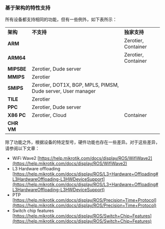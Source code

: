 ### 基于架构的特性支持

所有设备都支持相同的功能，但有一些例外，如下表所示：

<table resolved=""><colgroup><col><col><col></colgroup><tbody><tr><td title="Background color : Light grey 100%" data-highlight-colour="#f4f5f7"><strong title="">架构</strong></td><td title="Background color : Light grey 100%" data-highlight-colour="#f4f5f7"><strong title="">不支持</strong></td><td title="Background color : Light grey 100%" data-highlight-colour="#f4f5f7"><strong title="">独家支持</strong></td></tr><tr><td><strong>ARM</strong></td><td><br></td><td>Zerotier, Container</td></tr><tr><td><strong>ARM64</strong></td><td><br></td><td>Zerotier, Container</td></tr><tr><td><strong>MIPSBE</strong></td><td>Zerotier, Dude server</td><td><br></td></tr><tr><td><strong>MMIPS</strong></td><td>Zerotier</td><td><br></td></tr><tr><td><strong>SMIPS</strong></td><td>Zerotier, DOT1X, BGP, MPLS, PIMSM, Dude server, User manager</td><td><br></td></tr><tr><td><strong>TILE</strong></td><td>Zerotier</td><td><br></td></tr><tr><td><strong>PPC</strong></td><td>Zerotier, Dude server</td><td><br></td></tr><tr><td><strong>X86 PC<br></strong></td><td>Zerotier, Cloud</td><td>Container</td></tr><tr><td><strong>CHR VM<br></strong></td><td><br></td><td><br></td></tr></tbody></table>

除了功能之外，根据设备的特定型号，硬件功能也存在一些差异。对于这些差异，请参阅以下文章：

-   WiFi Wave2 [https://help.mikrotik.com/docs/display/ROS/WifiWave2](https://help.mikrotik.com/docs/display/ROS/WifiWave2)
-   L3 Hardware offloading [https://help.mikrotik.com/docs/display/ROS/L3+Hardware+Offloading#L3HardwareOffloading-L3HWDeviceSupport](https://help.mikrotik.com/docs/display/ROS/L3+Hardware+Offloading#L3HardwareOffloading-L3HWDeviceSupport)
-   PTP [https://help.mikrotik.com/docs/display/ROS/Precision+Time+Protocol](https://help.mikrotik.com/docs/display/ROS/Precision+Time+Protocol)
-   Switch chip features [https://help.mikrotik.com/docs/display/ROS/Switch+Chip+Features](https://help.mikrotik.com/docs/display/ROS/Switch+Chip+Features)


